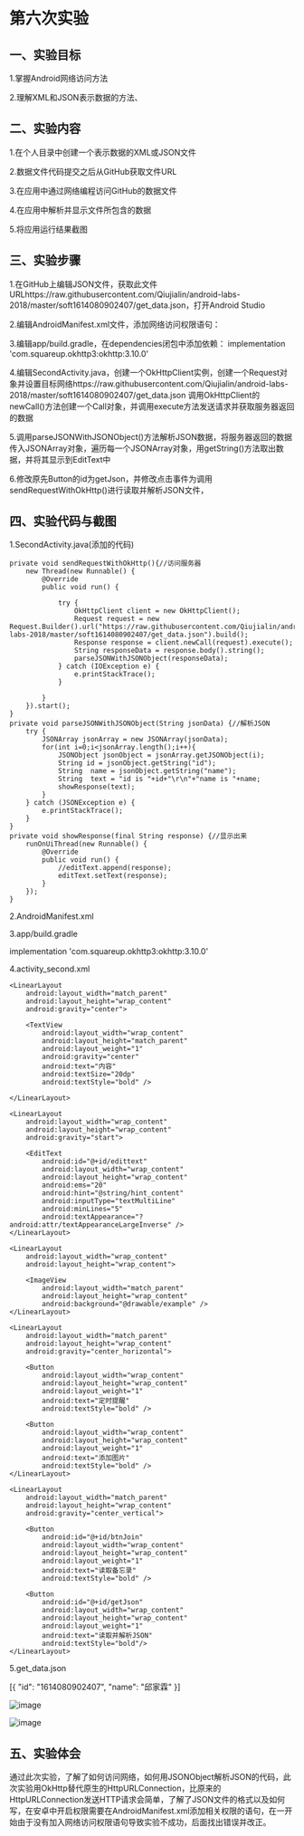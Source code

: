 # 第六次实验

## 一、实验目标

1.掌握Android网络访问方法

2.理解XML和JSON表示数据的方法、

## 二、实验内容

1.在个人目录中创建一个表示数据的XML或JSON文件

2.数据文件代码提交之后从GitHub获取文件URL

3.在应用中通过网络编程访问GitHub的数据文件

4.在应用中解析并显示文件所包含的数据

5.将应用运行结果截图

## 三、实验步骤

1.在GitHub上编辑JSON文件，获取此文件URLhttps://raw.githubusercontent.com/Qiujialin/android-labs-2018/master/soft1614080902407/get_data.json，打开Android Studio

2.编辑AndroidManifest.xml文件，添加网络访问权限语句：
<uses-permission android:name="android.permission.INTERNET"/>

3.编辑app/build.gradle，在dependencies闭包中添加依赖：
implementation 'com.squareup.okhttp3:okhttp:3.10.0'

4.编辑SecondActivity.java，创建一个OkHttpClient实例，创建一个Request对象并设置目标网络https://raw.githubusercontent.com/Qiujialin/android-labs-2018/master/soft1614080902407/get_data.json
调用OkHttpClient的newCall()方法创建一个Call对象，并调用execute方法发送请求并获取服务器返回的数据

5.调用parseJSONWithJSONObject()方法解析JSON数据，将服务器返回的数据传入JSONArray对象，遍历每一个JSONArray对象，用getString()方法取出数据，并将其显示到EditText中

6.修改原先Button的id为getJson，并修改点击事件为调用sendRequestWithOkHttp()进行读取并解析JSON文件，

## 四、实验代码与截图

1.SecondActivity.java(添加的代码)

    private void sendRequestWithOkHttp(){//访问服务器
        new Thread(new Runnable() {
            @Override
            public void run() {

                try {
                    OkHttpClient client = new OkHttpClient();
                    Request request = new Request.Builder().url("https://raw.githubusercontent.com/Qiujialin/android-labs-2018/master/soft1614080902407/get_data.json").build();
                    Response response = client.newCall(request).execute();
                    String responseData = response.body().string();
                    parseJSONWithJSONObject(responseData);
                } catch (IOException e) {
                    e.printStackTrace();
                }

            }
        }).start();
    }
    private void parseJSONWithJSONObject(String jsonData) {//解析JSON
        try {
            JSONArray jsonArray = new JSONArray(jsonData);
            for(int i=0;i<jsonArray.length();i++){
                JSONObject jsonObject = jsonArray.getJSONObject(i);
                String id = jsonObject.getString("id");
                String  name = jsonObject.getString("name");
                String  text = "id is "+id+"\r\n"+"name is "+name;
                showResponse(text);
            }
        } catch (JSONException e) {
            e.printStackTrace();
        }
    }
    private void showResponse(final String response) {//显示出来
        runOnUiThread(new Runnable() {
            @Override
            public void run() {
                //editText.append(response);
                editText.setText(response);
            }
        });
    }

2.AndroidManifest.xml

<uses-permission android:name="android.permission.INTERNET"/>

3.app/build.gradle

implementation 'com.squareup.okhttp3:okhttp:3.10.0'

4.activity_second.xml

<?xml version="1.0" encoding="utf-8"?>
<LinearLayout xmlns:android="http://schemas.android.com/apk/res/android"
    xmlns:app="http://schemas.android.com/apk/res-auto"
    xmlns:tools="http://schemas.android.com/tools"
    android:layout_width="match_parent"
    android:layout_height="match_parent"
    android:orientation="vertical"
    tools:context=".SecondActivity">

    <LinearLayout
        android:layout_width="match_parent"
        android:layout_height="wrap_content"
        android:gravity="center">

        <TextView
            android:layout_width="wrap_content"
            android:layout_height="match_parent"
            android:layout_weight="1"
            android:gravity="center"
            android:text="内容"
            android:textSize="20dp"
            android:textStyle="bold" />

    </LinearLayout>

    <LinearLayout
        android:layout_width="wrap_content"
        android:layout_height="wrap_content"
        android:gravity="start">

        <EditText
            android:id="@+id/edittext"
            android:layout_width="wrap_content"
            android:layout_height="wrap_content"
            android:ems="20"
            android:hint="@string/hint_content"
            android:inputType="textMultiLine"
            android:minLines="5"
            android:textAppearance="?android:attr/textAppearanceLargeInverse" />
    </LinearLayout>

    <LinearLayout
        android:layout_width="wrap_content"
        android:layout_height="wrap_content">

        <ImageView
            android:layout_width="match_parent"
            android:layout_height="wrap_content"
            android:background="@drawable/example" />
    </LinearLayout>

    <LinearLayout
        android:layout_width="match_parent"
        android:layout_height="wrap_content"
        android:gravity="center_horizontal">

        <Button
            android:layout_width="wrap_content"
            android:layout_height="wrap_content"
            android:layout_weight="1"
            android:text="定时提醒"
            android:textStyle="bold" />

        <Button
            android:layout_width="wrap_content"
            android:layout_height="wrap_content"
            android:layout_weight="1"
            android:text="添加图片"
            android:textStyle="bold" />
    </LinearLayout>

    <LinearLayout
        android:layout_width="match_parent"
        android:layout_height="wrap_content"
        android:gravity="center_vertical">

        <Button
            android:id="@+id/btnJoin"
            android:layout_width="wrap_content"
            android:layout_height="wrap_content"
            android:layout_weight="1"
            android:text="读取备忘录"
            android:textStyle="bold" />

        <Button
            android:id="@+id/getJson"
            android:layout_width="wrap_content"
            android:layout_height="wrap_content"
            android:layout_weight="1"
            android:text="读取并解析JSON"
            android:textStyle="bold"/>
    </LinearLayout>

</LinearLayout>

5.get_data.json

[{
	"id": "1614080902407",
	"name": "邱家霖"
}]

![image](https://github.com/Qiujialin/android-labs-2018/blob/master/soft1614080902407/%E5%AE%9E%E9%AA%8C%E6%88%AA%E5%9B%BE6-1.jpg?raw=true)

![image](https://github.com/Qiujialin/android-labs-2018/blob/master/soft1614080902407/%E5%AE%9E%E9%AA%8C%E6%88%AA%E5%9B%BE6-2.jpg?raw=true)

## 五、实验体会

通过此次实验，了解了如何访问网络，如何用JSONObject解析JSON的代码，此次实验用OkHttp替代原生的HttpURLConnection，比原来的HttpURLConnection发送HTTP请求会简单，了解了JSON文件的格式以及如何写，在安卓中开启权限需要在AndroidManifest.xml添加相关权限的语句，在一开始由于没有加入网络访问权限语句导致实验不成功，后面找出错误并改正。

